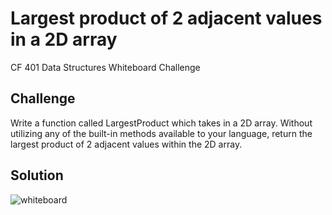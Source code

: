 # Largest product of 2 adjacent values in a 2D array
CF 401 Data Structures Whiteboard Challenge

## Challenge
Write a function called LargestProduct which takes in a 2D array. Without utilizing any of the built-in methods available to your language, return the largest product of 2 adjacent values within the 2D array.

## Solution
![whiteboard](../../assets/largest_product.jpg)
